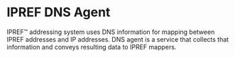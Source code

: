 # IPREF DNS Agent

IPREF&#8482; addressing system uses DNS information for mapping between IPREF addresses and IP addresses. DNS agent is a service that collects that information and conveys resulting data to IPREF mappers.

